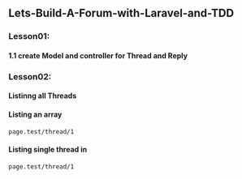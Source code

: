 ## Lets-Build-A-Forum-with-Laravel-and-TDD

### Lesson01:
#### 1.1 create Model and controller for Thread and Reply
### Lesson02:
#### Listinng all Threads
#### Listing an array
    page.test/thread/1
#### Listing single thread in
    page.test/thread/1

 
